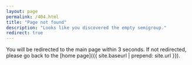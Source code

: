 ```yaml
---
layout: page
permalink: /404.html
title: "Page not found"
description: "Looks like you discovered the empty semigroup."
redirect: true
---
```


You will be redirected to the main page within 3 seconds. If not redirected, please go back to the [home page]({{ site.baseurl | prepend: site.url }}).
